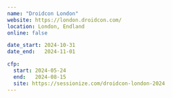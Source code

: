 ```yaml
---
name: "Droidcon London"
website: https://london.droidcon.com/
location: London, Endland
online: false

date_start: 2024-10-31
date_end:   2024-11-01

cfp:
  start: 2024-05-24
  end:   2024-08-15
  site: https://sessionize.com/droidcon-london-2024
---
```

